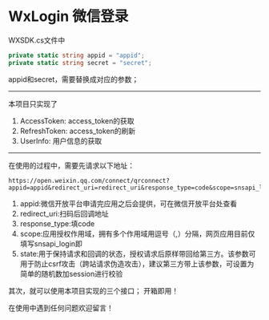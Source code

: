 # WxLogin 微信登录

WXSDK.cs文件中
```c#
private static string appid = "appid";
private static string secret = "secret";
```
appid和secret，需要替换成对应的参数；

----
本项目只实现了
1. AccessToken: access_token的获取
2. RefreshToken: access_token的刷新
3. UserInfo: 用户信息的获取

----
在使用的过程中，需要先请求以下地址：
```
https://open.weixin.qq.com/connect/qrconnect?appid=appid&redirect_uri=redirect_uri&response_type=code&scope=snsapi_login,snsapi_base,snsapi_userinfo&state=STATE#wechat_redirect
```

1. appid:微信开放平台申请完应用之后会提供，可在微信开放平台处查看
1. redirect_uri:扫码后回调地址
1. response_type:填code
1. scope:应用授权作用域，拥有多个作用域用逗号（,）分隔，网页应用目前仅填写snsapi_login即
1. state:用于保持请求和回调的状态，授权请求后原样带回给第三方。该参数可用于防止csrf攻击（跨站请求伪造攻击），建议第三方带上该参数，可设置为简单的随机数加session进行校验

其次，就可以使用本项目实现的三个接口；
开箱即用！

在使用中遇到任何问题欢迎留言！
